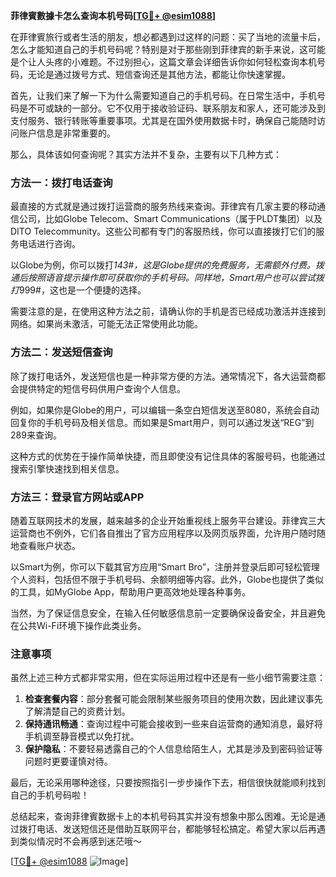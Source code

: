 **菲律賓數據卡怎么查询本机号码[[TG💪+ @esim1088](https://t.me/s/esim1088)]**

在菲律賓旅行或者生活的朋友，想必都遇到过这样的问题：买了当地的流量卡后，怎么才能知道自己的手机号码呢？特别是对于那些刚到菲律宾的新手来说，这可能是个让人头疼的小难题。不过别担心，这篇文章会详细告诉你如何轻松查询本机号码，无论是通过拨号方式、短信查询还是其他方法，都能让你快速掌握。

首先，让我们来了解一下为什么需要知道自己的手机号码。在日常生活中，手机号码是不可或缺的一部分。它不仅用于接收验证码、联系朋友和家人，还可能涉及到支付服务、银行转账等重要事项。尤其是在国外使用数据卡时，确保自己能随时访问账户信息是非常重要的。

那么，具体该如何查询呢？其实方法并不复杂，主要有以下几种方式：

### 方法一：拨打电话查询

最直接的方式就是通过拨打运营商的服务热线来查询。菲律宾有几家主要的移动通信公司，比如Globe Telecom、Smart Communications（属于PLDT集团）以及DITO Telecommunity。这些公司都有专门的客服热线，你可以直接拨打它们的服务电话进行咨询。

以Globe为例，你可以拨打*143#，这是Globe提供的免费服务，无需额外付费。拨通后按照语音提示操作即可获取你的手机号码。同样地，Smart用户也可以尝试拨打*999#，这也是一个便捷的选择。

需要注意的是，在使用这种方法之前，请确认你的手机是否已经成功激活并连接到网络。如果尚未激活，可能无法正常使用此功能。

### 方法二：发送短信查询

除了拨打电话外，发送短信也是一种非常方便的方法。通常情况下，各大运营商都会提供特定的短信号码供用户查询个人信息。

例如，如果你是Globe的用户，可以编辑一条空白短信发送至8080，系统会自动回复你的手机号码及相关信息。而如果是Smart用户，则可以通过发送“REG”到289来查询。

这种方式的优势在于操作简单快捷，而且即使没有记住具体的客服号码，也能通过搜索引擎快速找到相关信息。

### 方法三：登录官方网站或APP

随着互联网技术的发展，越来越多的企业开始重视线上服务平台建设。菲律宾三大运营商也不例外，它们各自推出了官方应用程序以及网页版界面，允许用户随时随地查看账户状态。

以Smart为例，你可以下载其官方应用“Smart Bro”，注册并登录后即可轻松管理个人资料，包括但不限于手机号码、余额明细等内容。此外，Globe也提供了类似的工具，如MyGlobe App，帮助用户更高效地处理各种事务。

当然，为了保证信息安全，在输入任何敏感信息前一定要确保设备安全，并且避免在公共Wi-Fi环境下操作此类业务。

### 注意事项

虽然上述三种方式都非常实用，但在实际运用过程中还是有一些小细节需要注意：

1. **检查套餐内容**：部分套餐可能会限制某些服务项目的使用次数，因此建议事先了解清楚自己的资费计划。
2. **保持通讯畅通**：查询过程中可能会接收到一些来自运营商的通知消息，最好将手机调至静音模式以免打扰。
3. **保护隐私**：不要轻易透露自己的个人信息给陌生人，尤其是涉及到密码验证等问题时更要谨慎对待。

最后，无论采用哪种途径，只要按照指引一步步操作下去，相信很快就能顺利找到自己的手机号码啦！

总结起来，查询菲律賓数据卡上的本机号码其实并没有想象中那么困难。无论是通过拨打电话、发送短信还是借助互联网平台，都能够轻松搞定。希望大家以后再遇到类似情况时不会再感到迷茫哦～

[[TG💪+ @esim1088](https://t.me/s/esim1088) ![Image](https://i.postimg.cc/4NQfJmqS/Snipaste-2025-05-13-00-14-12.png)]